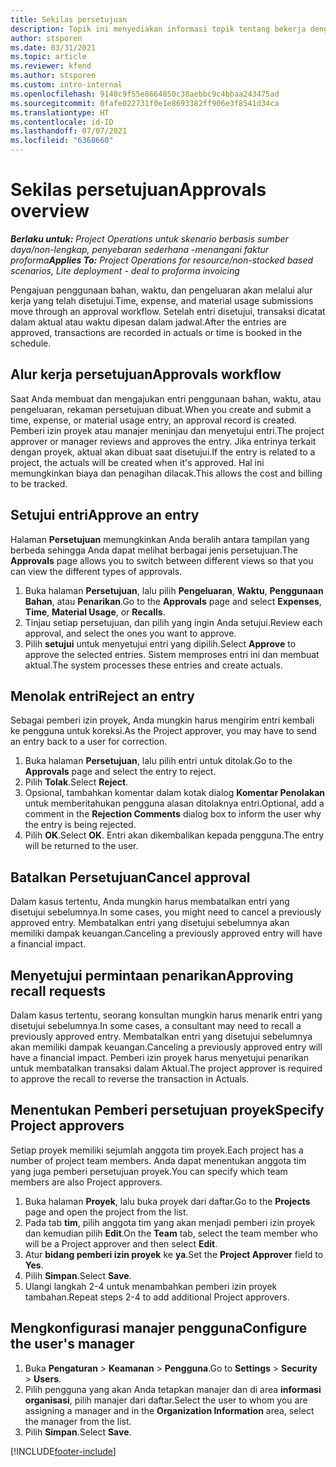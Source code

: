 ```yaml
---
title: Sekilas persetujuan
description: Topik ini menyediakan informasi topik tentang bekerja dengan nilai persetujuan dalam Project Operations.
author: stsporen
ms.date: 03/31/2021
ms.topic: article
ms.reviewer: kfend
ms.author: stsporen
ms.custom: intro-internal
ms.openlocfilehash: 9148c9f55e8664850c38aebbc9c4bbaa243475ad
ms.sourcegitcommit: 0fafe022731f0e1e8693382ff906e3f8541d34ca
ms.translationtype: HT
ms.contentlocale: id-ID
ms.lasthandoff: 07/07/2021
ms.locfileid: "6368660"
---
```

# <a name="approvals-overview"></a><span data-ttu-id="db165-103">Sekilas persetujuan</span><span class="sxs-lookup"><span data-stu-id="db165-103">Approvals overview</span></span>

<span data-ttu-id="db165-104">_**Berlaku untuk:** Project Operations untuk skenario berbasis sumber daya/non-lengkap, penyebaran sederhana -menangani faktur proforma_</span><span class="sxs-lookup"><span data-stu-id="db165-104">_**Applies To:** Project Operations for resource/non-stocked based scenarios, Lite deployment - deal to proforma invoicing_</span></span>

<span data-ttu-id="db165-105">Pengajuan penggunaan bahan, waktu, dan pengeluaran akan melalui alur kerja yang telah disetujui.</span><span class="sxs-lookup"><span data-stu-id="db165-105">Time, expense, and material usage submissions move through an approval workflow.</span></span> <span data-ttu-id="db165-106">Setelah entri disetujui, transaksi dicatat dalam aktual atau waktu dipesan dalam jadwal.</span><span class="sxs-lookup"><span data-stu-id="db165-106">After the entries are approved, transactions are recorded in actuals or time is booked in the schedule.</span></span>

## <a name="approvals-workflow"></a><span data-ttu-id="db165-107">Alur kerja persetujuan</span><span class="sxs-lookup"><span data-stu-id="db165-107">Approvals workflow</span></span>
<span data-ttu-id="db165-108">Saat Anda membuat dan mengajukan entri penggunaan bahan, waktu, atau pengeluaran, rekaman persetujuan dibuat.</span><span class="sxs-lookup"><span data-stu-id="db165-108">When you create and submit a time, expense, or material usage entry, an approval record is created.</span></span> <span data-ttu-id="db165-109">Pemberi izin proyek atau manajer meninjau dan menyetujui entri.</span><span class="sxs-lookup"><span data-stu-id="db165-109">The project approver or manager reviews and approves the entry.</span></span> <span data-ttu-id="db165-110">Jika entrinya terkait dengan proyek, aktual akan dibuat saat disetujui.</span><span class="sxs-lookup"><span data-stu-id="db165-110">If the entry is related to a project, the actuals will be created when it's approved.</span></span> <span data-ttu-id="db165-111">Hal ini memungkinkan biaya dan penagihan dilacak.</span><span class="sxs-lookup"><span data-stu-id="db165-111">This allows the cost and billing to be tracked.</span></span>

## <a name="approve-an-entry"></a><span data-ttu-id="db165-112">Setujui entri</span><span class="sxs-lookup"><span data-stu-id="db165-112">Approve an entry</span></span>
<span data-ttu-id="db165-113">Halaman **Persetujuan** memungkinkan Anda beralih antara tampilan yang berbeda sehingga Anda dapat melihat berbagai jenis persetujuan.</span><span class="sxs-lookup"><span data-stu-id="db165-113">The **Approvals** page allows you to switch between different views so that you can view the different types of approvals.</span></span>
  
1. <span data-ttu-id="db165-114">Buka halaman **Persetujuan**, lalu pilih **Pengeluaran**, **Waktu**, **Penggunaan Bahan**, atau **Penarikan**.</span><span class="sxs-lookup"><span data-stu-id="db165-114">Go to the **Approvals** page and select **Expenses**, **Time**, **Material Usage**, or **Recalls**.</span></span>
2. <span data-ttu-id="db165-115">Tinjau setiap persetujuan, dan pilih yang ingin Anda setujui.</span><span class="sxs-lookup"><span data-stu-id="db165-115">Review each approval, and select the ones you want to approve.</span></span>
3. <span data-ttu-id="db165-116">Pilih **setujui** untuk menyetujui entri yang dipilih.</span><span class="sxs-lookup"><span data-stu-id="db165-116">Select **Approve** to approve the selected entries.</span></span>
<span data-ttu-id="db165-117">Sistem memproses entri ini dan membuat aktual.</span><span class="sxs-lookup"><span data-stu-id="db165-117">The system processes these entries and create actuals.</span></span>

## <a name="reject-an-entry"></a><span data-ttu-id="db165-118">Menolak entri</span><span class="sxs-lookup"><span data-stu-id="db165-118">Reject an entry</span></span>
<span data-ttu-id="db165-119">Sebagai pemberi izin proyek, Anda mungkin harus mengirim entri kembali ke pengguna untuk koreksi.</span><span class="sxs-lookup"><span data-stu-id="db165-119">As the Project approver, you may have to send an entry back to a user for correction.</span></span>
  
1. <span data-ttu-id="db165-120">Buka halaman **Persetujuan**, lalu pilih entri untuk ditolak.</span><span class="sxs-lookup"><span data-stu-id="db165-120">Go to the **Approvals** page and select the entry to reject.</span></span> 
2. <span data-ttu-id="db165-121">Pilih **Tolak**.</span><span class="sxs-lookup"><span data-stu-id="db165-121">Select **Reject**.</span></span>
3. <span data-ttu-id="db165-122">Opsional, tambahkan komentar dalam kotak dialog **Komentar Penolakan** untuk memberitahukan pengguna alasan ditolaknya entri.</span><span class="sxs-lookup"><span data-stu-id="db165-122">Optional, add a comment in the **Rejection Comments** dialog box to inform the user why the entry is being rejected.</span></span>
4. <span data-ttu-id="db165-123">Pilih **OK**.</span><span class="sxs-lookup"><span data-stu-id="db165-123">Select **OK**.</span></span> <span data-ttu-id="db165-124">Entri akan dikembalikan kepada pengguna.</span><span class="sxs-lookup"><span data-stu-id="db165-124">The entry will be returned to the user.</span></span>
  
## <a name="cancel-approval"></a><span data-ttu-id="db165-125">Batalkan Persetujuan</span><span class="sxs-lookup"><span data-stu-id="db165-125">Cancel approval</span></span>
<span data-ttu-id="db165-126">Dalam kasus tertentu, Anda mungkin harus membatalkan entri yang disetujui sebelumnya.</span><span class="sxs-lookup"><span data-stu-id="db165-126">In some cases, you might need to cancel a previously approved entry.</span></span> <span data-ttu-id="db165-127">Membatalkan entri yang disetujui sebelumnya akan memiliki dampak keuangan.</span><span class="sxs-lookup"><span data-stu-id="db165-127">Canceling a previously approved entry will have a financial impact.</span></span> 

## <a name="approving-recall-requests"></a><span data-ttu-id="db165-128">Menyetujui permintaan penarikan</span><span class="sxs-lookup"><span data-stu-id="db165-128">Approving recall requests</span></span>
<span data-ttu-id="db165-129">Dalam kasus tertentu, seorang konsultan mungkin harus menarik entri yang disetujui sebelumnya.</span><span class="sxs-lookup"><span data-stu-id="db165-129">In some cases, a consultant may need to recall a previously approved entry.</span></span> <span data-ttu-id="db165-130">Membatalkan entri yang disetujui sebelumnya akan memiliki dampak keuangan.</span><span class="sxs-lookup"><span data-stu-id="db165-130">Canceling a previously approved entry will have a financial impact.</span></span> <span data-ttu-id="db165-131">Pemberi izin proyek harus menyetujui penarikan untuk membatalkan transaksi dalam Aktual.</span><span class="sxs-lookup"><span data-stu-id="db165-131">The project approver is required to approve the recall to reverse the transaction in Actuals.</span></span>

## <a name="specify-project-approvers"></a><span data-ttu-id="db165-132">Menentukan Pemberi persetujuan proyek</span><span class="sxs-lookup"><span data-stu-id="db165-132">Specify Project approvers</span></span>
<span data-ttu-id="db165-133">Setiap proyek memiliki sejumlah anggota tim proyek.</span><span class="sxs-lookup"><span data-stu-id="db165-133">Each project has a number of project team members.</span></span> <span data-ttu-id="db165-134">Anda dapat menentukan anggota tim yang juga pemberi persetujuan proyek.</span><span class="sxs-lookup"><span data-stu-id="db165-134">You can specify which team members are also Project approvers.</span></span>

1. <span data-ttu-id="db165-135">Buka halaman **Proyek**, lalu buka proyek dari daftar.</span><span class="sxs-lookup"><span data-stu-id="db165-135">Go to the **Projects** page and open the project from the list.</span></span>
2. <span data-ttu-id="db165-136">Pada tab **tim**, pilih anggota tim yang akan menjadi pemberi izin proyek dan kemudian pilih **Edit**.</span><span class="sxs-lookup"><span data-stu-id="db165-136">On the **Team** tab, select the team member who will be a Project approver and then select **Edit**.</span></span>
3. <span data-ttu-id="db165-137">Atur **bidang pemberi izin proyek** ke **ya**.</span><span class="sxs-lookup"><span data-stu-id="db165-137">Set the **Project Approver** field to **Yes**.</span></span>
4. <span data-ttu-id="db165-138">Pilih **Simpan**.</span><span class="sxs-lookup"><span data-stu-id="db165-138">Select **Save**.</span></span>
5. <span data-ttu-id="db165-139">Ulangi langkah 2-4 untuk menambahkan pemberi izin proyek tambahan.</span><span class="sxs-lookup"><span data-stu-id="db165-139">Repeat steps 2-4 to add additional Project approvers.</span></span>

## <a name="configure-the-users-manager"></a><span data-ttu-id="db165-140">Mengkonfigurasi manajer pengguna</span><span class="sxs-lookup"><span data-stu-id="db165-140">Configure the user's manager</span></span>

1. <span data-ttu-id="db165-141">Buka **Pengaturan** > **Keamanan** > **Pengguna**.</span><span class="sxs-lookup"><span data-stu-id="db165-141">Go to **Settings** > **Security** > **Users**.</span></span>
2. <span data-ttu-id="db165-142">Pilih pengguna yang akan Anda tetapkan manajer dan di area **informasi organisasi**, pilih manajer dari daftar.</span><span class="sxs-lookup"><span data-stu-id="db165-142">Select the user to whom you are assigning a manager and in the **Organization Information** area, select the manager from the list.</span></span> 
3. <span data-ttu-id="db165-143">Pilih **Simpan**.</span><span class="sxs-lookup"><span data-stu-id="db165-143">Select **Save**.</span></span>




[!INCLUDE[footer-include](../includes/footer-banner.md)]
